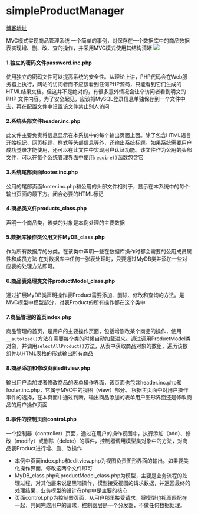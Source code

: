 # simpleProductManager
[博客地址](http://mchao.me/2016/07/26/PHP-mysqli-MVC%E6%A8%A1%E5%BC%8F-%E5%AE%9E%E7%8E%B0%E5%95%86%E5%93%81%E7%AE%A1%E7%90%86%E7%B3%BB%E7%BB%9F)

MVC模式实现商品管理系统
一个简单的事例，对保存在一个数据库中的商品数据表实现增、删、改、查的操作，并采用MVC模式使用其结构清晰
![](http://mchao.me/img/in-post/in-post_dir.png)


#### 1.独立的密码文件password.inc.php
使用独立的密码文件可以提高系统的安全性。从理论上讲，PHP代码会在Web服务器上执行，网站的访问者而不应该看到任何PHP源码，只能看到它们生成的HTML结果文档。但这并不是绝对的，有很多意外情况会让个访问者看到明文的PHP
文件内容。为了安全起见，应该把MySQL登录信息单独保存到一个文件中去，再在配置文件中设置该文件禁止别人访问

#### 2.系统头部文件header.inc.php
此文件主要负责将信息显示在本系统中的每个输出页面上面。除了包含HTML语言开始标记、网页标题、样式等头部信息等外，还输出系统标题。如果系统需要用户成功登录才能使用，还可以在此文件中实现用户认证功能。该文件作为公用的头部文件，可以在每个系统管理界面中使用`require()`函数包含它

#### 3.系统尾部页面footer.inc.php
公用的尾部页面footer.inc.php和公用的头部文件相对于，显示在本系统中的每个输出页面的最下方。闭合必要的HTML标记

#### 4.商品类文件products_class.php
声明一个商品类，该类的对象是本例处理的主要数据

#### 5.数据库操作类公用文件MyDB_class.php
作为所有数据库的分类。在该类中声明一些在数据库操作时都会需要的公用成员属性和成员方法
在对数据库中任何一张表处理时，只要通过MyDB类并添加一些对应表的处理方法即可。

#### 6.商品表处理类文件productModel_class.php
通过扩展MyDB类声明操作表Product需要添加、删除、修改和查询的方法。是MVC模型中模型部分，对表Product的所有操作都在这个类中

#### 7.商品管理的首页index.php
商品管理的首页，是用户的主要操作页面，包括增删改某个商品的操作，使用`__autoload()`方法在需要每个类的时候自动加载进来。通过调用ProductModel类对象，并调用`selectAllProduct()`方法，从表中获取商品对象的数组，遍历该数组并以HTML表格的形式输出所有商品

#### 8.商品添加和修改页面editview.php
输出用户添加或者修改商品的表单操作界面，该页面也包含header.inc.php和footer.inc.php，它属于MVC中的视图（view）部分。
根据主页面中对用户操作事件的选择，在本页面中通过判断，输出商品添加的表单用户图形界面还是修改商品的用户操作页面

#### 9.事件的控制页面control.php
一个控制器（controller）页面，通过在用户的操作视图中，执行添加（add）、修改（modify）或删除（delete）的事件，控制器调用模型类对象中的方法，对商品表Product进行增、删、改操作

* 本例中页面index.php和editview.php为视图负责图形界面的输出。如果要美化操作界面，修改这两个文件即可
* MyDB_class.php和productModel_class.php为模型，主要是业务流程的处理过程，对其他层来说是黑箱操作，模型接受视图的请求数据，并返回最终的处理结果，业务模型的设计在php中是主要的核心
* 页面control.php为控制器页面，从用户那里接受请求，将模型也视图匹配在一起，共同完成用户的请求，控制器层是一个分发器，不做任何数据处理。


